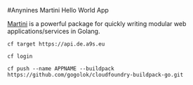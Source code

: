 #Anynines Martini Hello World App 

[Martini](https://github.com/codegangsta/martini) is a powerful package
for quickly writing modular web 
applications/services in Golang.

```
cf target https://api.de.a9s.eu
```

```
cf login
```

```
cf push --name APPNAME --buildpack https://github.com/gogolok/cloudfoundry-buildpack-go.git
```
